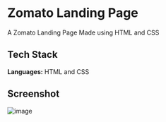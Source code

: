 
# Zomato Landing Page

A Zomato Landing Page Made using HTML and CSS


## Tech Stack

**Languages:** HTML and CSS


## Screenshot

![image](https://user-images.githubusercontent.com/61407386/213444438-db26efe3-85a1-4e9f-ae56-4c65be042a7a.png)



